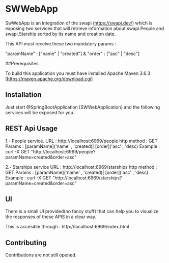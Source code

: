# SWWebApp

SwWebApp is an integration of the swapi (https://swapi.dev/) which is exposing two services that will retrieve information about swapi.People and swapi.Starship sorted by its name and creation date.

This API must receive these two mandatory params : 

"paramName" : ["name" | "created"]    &   "order" : ["asc" | "desc"]

##Prerequisites

To build this application you must have installed Apache Maven 3.6.3 [https://maven.apache.org/download.cgi]

## Installation

Just start @SpringBootApplication [SWWebApplication] and the following services will be exposed for you.


## REST Api Usage

1.- People service.
URL : http://localhost:6969/people
http method : GET
Params :  [paramName]('name' , 'created)| [order]('asc' , 'desc)
Example : curl -X GET "http://localhost:6969/people?paramName=created&order=asc"

2.- Starships service
URL : http://localhost:6969/starships
http method : GET
Params :  [paramName]('name' , 'created)| [order]('asc' , 'desc)
Example : curl -X GET "http://localhost:6969/starships?paramName=created&order=asc"

## UI

There is a small UI provided(no fancy stuff) that can help you to visualize the responses of these APIS in a clear way.

This is accesible through : http://localhost:6969/index.html

## Contributing
Contributions are not still opened.


